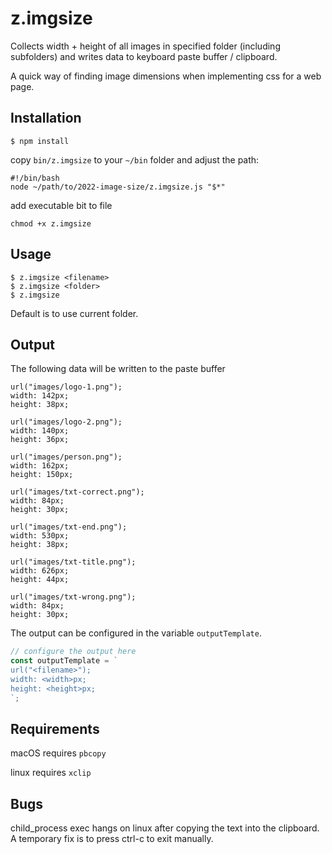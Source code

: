 # z.imgsize

Collects width + height of all images in specified folder
(including subfolders) and writes data to keyboard paste buffer / clipboard.

A quick way of finding image dimensions when implementing css for a web page.

## Installation

`$ npm install`

copy `bin/z.imgsize` to your `~/bin` folder and adjust the path:

```
#!/bin/bash
node ~/path/to/2022-image-size/z.imgsize.js "$*"
```

add executable bit to file

`chmod +x z.imgsize`


## Usage
```
$ z.imgsize <filename>
$ z.imgsize <folder>
$ z.imgsize
```

Default is to use current folder.


## Output

The following data will be written to the paste buffer

```
url("images/logo-1.png");
width: 142px;
height: 38px;

url("images/logo-2.png");
width: 140px;
height: 36px;

url("images/person.png");
width: 162px;
height: 150px;

url("images/txt-correct.png");
width: 84px;
height: 30px;

url("images/txt-end.png");
width: 530px;
height: 38px;

url("images/txt-title.png");
width: 626px;
height: 44px;

url("images/txt-wrong.png");
width: 84px;
height: 30px;
```

The output can be configured in the variable `outputTemplate`.

```javaScript
// configure the output here
const outputTemplate = `
url("<filename>");
width: <width>px;
height: <height>px;
`;
```


## Requirements

macOS requires `pbcopy`

linux requires `xclip`


## Bugs

child_process exec hangs on linux after copying the text into the clipboard.
A temporary fix is to press ctrl-c to exit manually.
